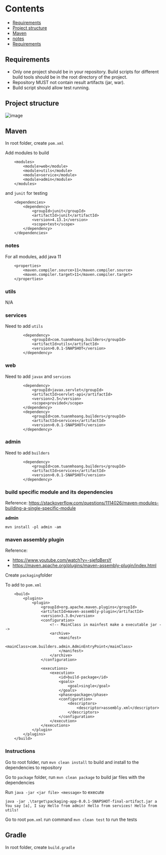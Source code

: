 # Contents
- [Requirements](#requirements)
- [Project structure](#project-structure)
- [Maven](#maven)
- [notes](#notes)
- [Requirements](#requirements)

## Requirements
- Only one project should be in your repository. Build scripts for different build tools should be in the root directory of the project.
- Repository MUST not contain result artifacts (jar, war).
- Build script should allow test running.

## Project structure

![image](https://user-images.githubusercontent.com/37680968/146538202-3918d32a-db98-4a7b-a9d8-c866cb2194a8.png)

## Maven

In root folder, create `pom.xml`

Add modules to build

```
    <modules>
        <module>web</module>
        <module>utils</module>
        <module>service</module>
        <module>admin</module>
    </modules>
```

and `junit` for testing

```
    <dependencies>
        <dependency>
            <groupId>junit</groupId>
            <artifactId>junit</artifactId>
            <version>4.13.1</version>
            <scope>test</scope>
        </dependency>
    </dependencies>
```

### notes

For all modules, add java 11

```
    <properties>
        <maven.compiler.source>11</maven.compiler.source>
        <maven.compiler.target>11</maven.compiler.target>
    </properties>
```

### utils
N/A

### services

Need to add `utils`

```
        <dependency>
            <groupId>com.tuanmhoang.builders</groupId>
            <artifactId>utils</artifactId>
            <version>0.0.1-SNAPSHOT</version>
        </dependency>
```

### web

Need to add `javax` and `services`

```
        <dependency>
            <groupId>javax.servlet</groupId>
            <artifactId>servlet-api</artifactId>
            <version>2.5</version>
            <scope>provided</scope>
        </dependency>
        <dependency>
            <groupId>com.tuanmhoang.builders</groupId>
            <artifactId>services</artifactId>
            <version>0.0.1-SNAPSHOT</version>
        </dependency>
```

### admin

Need to add `builders`

```
        <dependency>
            <groupId>com.tuanmhoang.builders</groupId>
            <artifactId>services</artifactId>
            <version>0.0.1-SNAPSHOT</version>
        </dependency>
```

### build specific module and its dependencies

Reference: https://stackoverflow.com/questions/1114026/maven-modules-building-a-single-specific-module

**admin**

`mvn install -pl admin -am`

### maven assembly plugin

Reference: 
- https://www.youtube.com/watch?v=-sjefqBersY
- https://maven.apache.org/plugins/maven-assembly-plugin/index.html

Create `packaging`folder

To add to `pom.xml`

```
    <build>
        <plugins>
            <plugin>
                <groupId>org.apache.maven.plugins</groupId>
                <artifactId>maven-assembly-plugin</artifactId>
                <version>3.3.0</version>
                <configuration>
                    <!-- MainClass in mainfest make a executable jar -->
                    <archive>
                        <manifest>
                            <mainClass>com.builders.admin.AdminEntryPoint</mainClass>
                        </manifest>
                    </archive>
                </configuration>

                <executions>
                    <execution>
                        <id>build-package</id>
                        <goals>
                            <goal>single</goal>
                        </goals>
                        <phase>package</phase>
                        <configuration>
                            <descriptors>
                                <descriptor>assembly.xml</descriptor>
                            </descriptors>
                        </configuration>
                    </execution>
                </executions>
            </plugin>
        </plugins>
    </build>
```

### Instructions

Go to root folder, run `mvn clean install` to build and install to the dependencies to repository

Go to `package` folder, run `mvn clean package` to build jar files with the dependencies

Run `java -jar <jar file> <message>` to execute

```
java -jar .\target\packaging-app-0.0.1-SNAPSHOT-final-artifact.jar a
You say [a], I say Hello from admin! Hello from services! Hello from utils!
```

Go to root `pom.xml` run command `mvn clean test` to run the tests

## Gradle

In root folder, create `build.gradle`